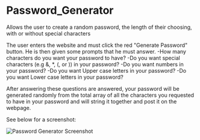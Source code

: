 # Password_Generator
Allows the user to create a random password, the length of their choosing, with or without special characters

The user enters the website and must click the red "Generate Password" button. He is then given some prompts that he must answer.
    -How many characters do you want your password to have?
    -Do you want special characters (e.g &, *, (, or )) in your password?
    -Do you want numbers in your password?
    -Do you want Upper case letters in your password?
    -Do you want Lower case letters in your password?

After answering these questions are answered, your password will be generated randomly from the total array of all the characters you requested to have in your password and will string it together and post it on the webpage.

See below for a screenshot:

![Password Generator Screenshot](Password_Generator.jped.png)
